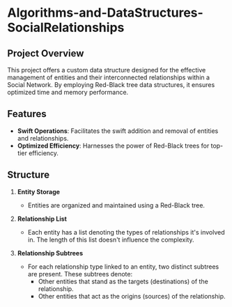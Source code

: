 # Algorithms-and-DataStructures-SocialRelationships

## **Project Overview**

This project offers a custom data structure designed for the effective management of entities and their interconnected relationships within a Social Network. By employing Red-Black tree data structures, it ensures optimized time and memory performance.

## **Features**

- **Swift Operations**: Facilitates the swift addition and removal of entities and relationships.
- **Optimized Efficiency**: Harnesses the power of Red-Black trees for top-tier efficiency.

## **Structure**

1. **Entity Storage**
   - Entities are organized and maintained using a Red-Black tree.

2. **Relationship List**
   - Each entity has a list denoting the types of relationships it's involved in. The length of this list doesn't influence the complexity.

3. **Relationship Subtrees**
   - For each relationship type linked to an entity, two distinct subtrees are present. These subtrees denote:
     - Other entities that stand as the targets (destinations) of the relationship.
     - Other entities that act as the origins (sources) of the relationship.
